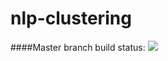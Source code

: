 # nlp-clustering

####Master branch build status:
[![](https://api.travis-ci.org/repositories/TeletronicsDotAe/nlp-clustering.svg?branch=master)](https://travis-ci.org/TeletronicsDotAe/nlp-clustering)
